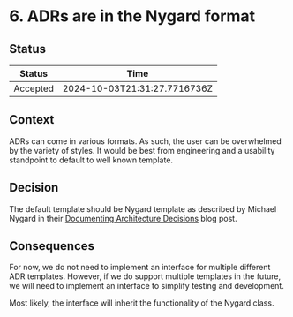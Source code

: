 # 6. ADRs are in the Nygard format

## Status

| Status   | Time                         |
| -------- | ---------------------------- |
| Accepted | 2024-10-03T21:31:27.7716736Z |

## Context

ADRs can come in various formats. As such, the user can be overwhelmed by the
variety of styles. It would be best from engineering and a usability standpoint
to default to well known template.

## Decision

The default template should be Nygard template as described by Michael Nygard in
their
[Documenting Architecture Decisions](https://cognitect.com/blog/2011/11/15/documenting-architecture-decisions)
blog post.

## Consequences

For now, we do not need to implement an interface for multiple different ADR
templates. However, if we do support multiple templates in the future, we will
need to implement an interface to simplify testing and development.

Most likely, the interface will inherit the functionality of the Nygard class.
